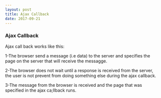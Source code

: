 ```yaml
---
layout: post
title: Ajax Callback
date: 2017-09-21
---
```



### Ajax Callback

Ajax call back works like this:

1-The browser send a message (i.e data) to the server and specifies the page on the server that will receive the messagge.

2-The browser does not  wait until a response is received  from the server, the user is not prevent from doing something else during the ajax callback.

3-The message from the browser is received and the page that was specified in the ajax ca;llback runs. 
